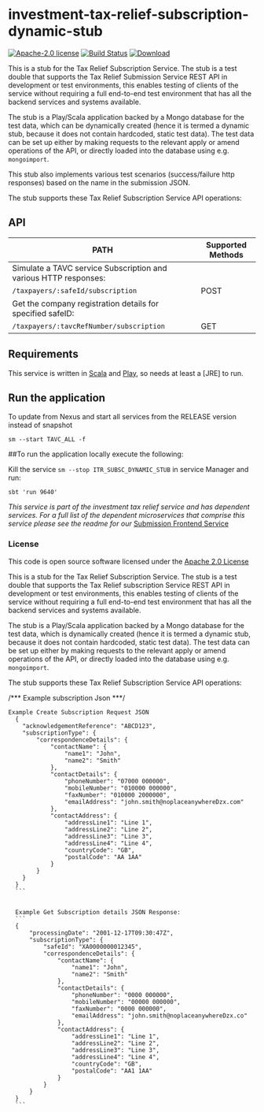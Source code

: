 # investment-tax-relief-subscription-dynamic-stub

[![Apache-2.0 license](http://img.shields.io/badge/license-Apache-brightgreen.svg)](http://www.apache.org/licenses/LICENSE-2.0.html) [![Build Status](https://travis-ci.org/hmrc/investment-tax-relief-subscription-dynamic-stub.svg?branch=master)](https://travis-ci.org/hmrc/investment-tax-relief-subscription-dynamic-stub) [ ![Download](https://api.bintray.com/packages/hmrc/releases/investment-tax-relief-subscription-dynamic-stub/images/download.svg) ](https://bintray.com/hmrc/releases/investment-tax-relief-subscription-dynamic-stub/_latestVersion)

This is a stub for the Tax Relief Subscription Service. The stub is a test double that supports the Tax Relief Submission Service REST API in development or test environments, this enables testing of clients of the service without requiring a full end-to-end test environment that has all the backend services and systems available.

The stub is a Play/Scala application backed by a Mongo database for the test data, which can be dynamically created (hence it is termed a dynamic stub, because it does not contain hardcoded, static test data). The test data can be set up either by making requests to the relevant apply or amend operations of the API, or directly loaded into the database using e.g. `mongoimport`. 

This stub also implements various test scenarios (success/failure http responses) based on the name in the submission JSON.

The stub supports these Tax Relief Subscription Service API operations:

API
----

| PATH | Supported Methods |
|------|-------------------|
|Simulate a TAVC service Subscription and various HTTP responses: |
|```/taxpayers/:safeId/subscription``` | POST |
|Get the company registration details for specified safeID:|
|```/taxpayers/:tavcRefNumber/subscription``` | GET |

   
Requirements
------------

This service is written in [Scala](http://www.scala-lang.org/) and [Play](http://playframework.com/), so needs at least a [JRE] to run.


## Run the application


To update from Nexus and start all services from the RELEASE version instead of snapshot

```
sm --start TAVC_ALL -f
```

 
##To run the application locally execute the following:


Kill the service ```sm --stop ITR_SUBSC_DYNAMIC_STUB``` in service Manager and run:
```
sbt 'run 9640' 
```
*This service is part of the investment tax relief service and has dependent services.*
*For a full list of the dependent microservices that comprise this service please see the readme for our* [Submission Frontend Service](https://github.com/hmrc/investment-tax-relief-submission-frontend/)


### License

This code is open source software licensed under the [Apache 2.0 License]("http://www.apache.org/licenses/LICENSE-2.0.html")

This is a stub for the Tax Relief Subscription Service. The stub is a test double that supports the Tax Relief subscription Service REST API in development or test environments, this enables testing of clients of the service without requiring a full end-to-end test environment that has all the backend services and systems available.

The stub is a Play/Scala application backed by a Mongo database for the test data, which is dynamically created (hence it is termed a dynamic stub, because it does not contain hardcoded, static test data). The test data can be set up either by making requests to the relevant apply or amend operations of the API, or directly loaded into the database using e.g. `mongoimport`. 

The stub supports these Tax Relief Subscription Service API operations:



/*** Example subscription Json ***/
````
Example Create Subscription Request JSON 
  {
  	"acknowledgementReference": "ABCD123",
  	"subscriptionType": {
  		"correspondenceDetails": {
  			"contactName": {
  				"name1": "John",
  				"name2": "Smith"
  			},
  			"contactDetails": {
  				"phoneNumber": "07000 000000",
  				"mobileNumber": "010000 000000",
  				"faxNumber": "010000 2000000",
  				"emailAddress": "john.smith@noplaceanywhereDzx.com"
  			},
  			"contactAddress": {
  				"addressLine1": "Line 1",
  				"addressLine2": "Line 2",
  				"addressLine3": "Line 3",
  				"addressLine4": "Line 4",
  				"countryCode": "GB",
  				"postalCode": "AA 1AA"
  			}
  		}
  	}
  }
  ```
  
  
  Example Get Subscription details JSON Response:
  ```
  {
      "processingDate": "2001-12-17T09:30:47Z",
      "subscriptionType": {
          "safeId": "XA0000000012345",
          "correspondenceDetails": {
              "contactName": {
                  "name1": "John",
                  "name2": "Smith"
              },
              "contactDetails": {
                  "phoneNumber": "0000 000000",
                  "mobileNumber": "00000 000000",
                  "faxNumber": "0000 000000",
                  "emailAddress": "john.smith@noplaceanywhereDzx.co"
              },
              "contactAddress": {
                  "addressLine1": "Line 1",
                  "addressLine2": "Line 2",
                  "addressLine3": "Line 3",
                  "addressLine4": "Line 4",
                  "countryCode": "GB",
                  "postalCode": "AA1 1AA"
              }
          }
      }
  }
  ```
